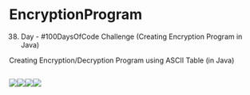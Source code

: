 # EncryptionProgram
38. Day - #100DaysOfCode Challenge (Creating Encryption Program in Java)

Creating Encryption/Decryption Program using ASCII Table (in Java)

##
![](https://media.tenor.com/cKgOapMuyWcAAAAM/coding-developer-code.gif)![](https://media.tenor.com/cKgOapMuyWcAAAAM/coding-developer-code.gif)![](https://media.tenor.com/cKgOapMuyWcAAAAM/coding-developer-code.gif)![](https://media.tenor.com/cKgOapMuyWcAAAAM/coding-developer-code.gif)
